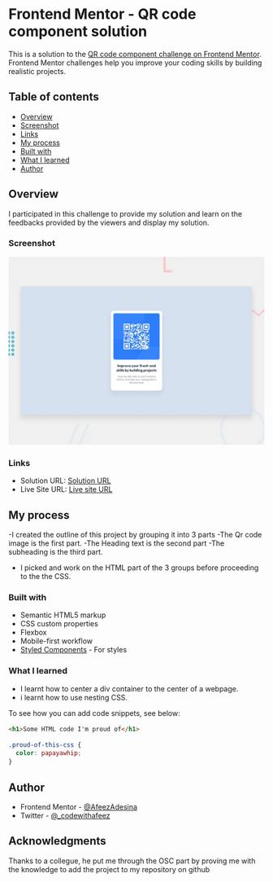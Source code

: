 
# Frontend Mentor - QR code component solution

This is a solution to the [QR code component challenge on Frontend Mentor](https://www.frontendmentor.io/challenges/qr-code-component-iux_sIO_H). Frontend Mentor challenges help you improve your coding skills by building realistic projects. 

## Table of contents

- [Overview](#overview)
- [Screenshot](#screenshot)
 - [Links](#links)
 - [My process](#my-process)
- [Built with](#built-with)
- [What I learned](#what-i-learned)
- [Author](#author)


## Overview
I participated in this challenge to provide my solution and learn on the feedbacks provided by the viewers and display my solution.

### Screenshot

![](./design/desktop-preview.jpg)


### Links

- Solution URL: [Solution URL](https://github.com/AfeezAdesina/QR-component-main/)
- Live Site URL: [Live site URL](https://your-live-site-url.com)

## My process
-I created the outline of this project by grouping it into 3 parts
  -The Qr code image is the first part.
  -The Heading text is the second part
  -The subheading is the third part.
- I picked and work on the HTML part of the 3 groups before proceeding to the the CSS.

### Built with

- Semantic HTML5 markup
- CSS custom properties
- Flexbox
- Mobile-first workflow
- [Styled Components](https://styled-components.com/) - For styles


### What I learned

- I learnt how to center a div container to the center of a webpage.
- i learnt how to use nesting CSS.

To see how you can add code snippets, see below:

```html
<h1>Some HTML code I'm proud of</h1>
```
```css
.proud-of-this-css {
  color: papayawhip;
}
```


## Author

- Frontend Mentor - [@AfeezAdesina](https://www.frontendmentor.io/profile/AfeezAdesina)
- Twitter - [@_codewithafeez](https://www.twitter.com/_codewithafeez)


## Acknowledgments

Thanks to  a collegue, he put me through the OSC part by proving me with the knowledge to add the project to my repository on github

